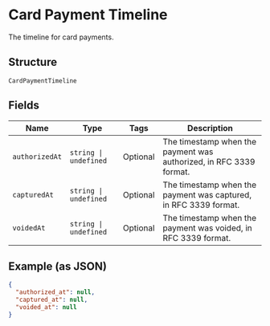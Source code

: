 
# Card Payment Timeline

The timeline for card payments.

## Structure

`CardPaymentTimeline`

## Fields

| Name | Type | Tags | Description |
|  --- | --- | --- | --- |
| `authorizedAt` | `string \| undefined` | Optional | The timestamp when the payment was authorized, in RFC 3339 format. |
| `capturedAt` | `string \| undefined` | Optional | The timestamp when the payment was captured, in RFC 3339 format. |
| `voidedAt` | `string \| undefined` | Optional | The timestamp when the payment was voided, in RFC 3339 format. |

## Example (as JSON)

```json
{
  "authorized_at": null,
  "captured_at": null,
  "voided_at": null
}
```

